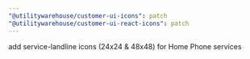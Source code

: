 ```yaml
---
"@utilitywarehouse/customer-ui-icons": patch
"@utilitywarehouse/customer-ui-react-icons": patch
---
```


add service-landline icons (24x24 & 48x48) for Home Phone services
